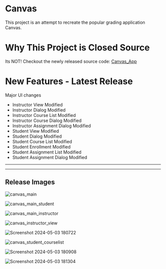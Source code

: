 # Canvas
This project is an attempt to recreate the popular grading application Canvas.

# Why This Project is Closed Source
Its NOT! Checkout the newly released source code: [Canvas_App](https://github.com/awa03/Canvas_App)

# New Features - Latest Release

Major UI changes
- Instructor View Modified
- Instructor Dialog Modified
- Instructor Course List Modified
- Instructor Course Dialog Modified
- Instructor Assignment Dialog Modified
- Student View Modified
- Student Dialog Modified
- Student Course List Modified
- Student Enrollment Modified
- Student Assignment List Modified
- Student Assignment Dialog Modified

****

****

## Release Images

![canvas_main](https://github.com/awa03/Canvas/assets/118379307/ef4bd68b-ccbf-4712-ad90-dccb9123f696)

![canvas_main_student](https://github.com/awa03/Canvas/assets/118379307/d26ede21-4a51-4196-9b5b-865d4bd036e6)

![canvas_main_instructor](https://github.com/awa03/Canvas/assets/118379307/25c66617-0c41-4082-b50c-5beeea98f7b8)


![canvas_instructor_view](https://github.com/awa03/Canvas/assets/118379307/a57b371e-f6b2-4e05-9afd-2e0c0042564b)

![Screenshot 2024-05-03 180722](https://github.com/awa03/Canvas/assets/118379307/d96761a2-bcb0-4c21-9138-9e30dbd4b48d)

![canvas_student_courselist](https://github.com/awa03/Canvas/assets/118379307/a2c8aa3a-c960-4cca-a825-0fd981ebaae5)

![Screenshot 2024-05-03 180908](https://github.com/awa03/Canvas/assets/118379307/59b27060-8857-4065-b868-a6fcc05c2963)

![Screenshot 2024-05-03 181304](https://github.com/awa03/Canvas/assets/118379307/c987dbb2-2d46-4898-aed0-a0a8013bbe19)






